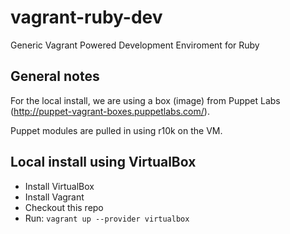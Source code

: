vagrant-ruby-dev
=====================

Generic Vagrant Powered Development Enviroment for Ruby

General notes
-------------
For the local install, we are using a box (image) from Puppet Labs (http://puppet-vagrant-boxes.puppetlabs.com/).

Puppet modules are pulled in using r10k on the VM.

Local install using VirtualBox
------------------------------
* Install VirtualBox
* Install Vagrant
* Checkout this repo
* Run: `vagrant up --provider virtualbox`

